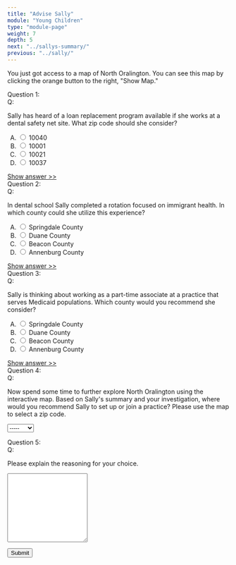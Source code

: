 ```yaml
---
title: "Advise Sally"
module: "Young Children"
type: "module-page"
weight: 7
depth: 5
next: "../sallys-summary/"
previous: "../sally/"
---
```

<form method="post" action="."><div class="pageblock hide-feedback">


<div class='question'><p>You just got access to a map of North Oralington. You can see this map by clicking the orange button to the right, "Show Map."</p></div>




  


<div class="cases"><div class="casetitle">Question 1:</div><div class="casecontent"><div class="casequestion"><div class="casequestion-text clearfix"><div class="q-mod5">Q:</div><div class="question-text"><p>Sally has heard of a loan replacement program available if she works at a dental safety net site. What zip code should she consider?</p></div></div><form id="form-93" method="post"><ol class="caseanswercontainer" type="A"><li class=""><label><input name="question93" value="10040"
                           type="radio">
                    10040
                </label></li><li class=""><label><input name="question93" value="10001"
                           type="radio">
                    10001
                </label></li><li class=""><label><input name="question93" value="10021"
                           type="radio">
                    10021
                </label></li><li class=""><label><input name="question93" value="10037"
                           type="radio">
                    10037
                </label></li></ol></form></div><div class="casesanswerdisplay"><a href="#q93" class="moretoggle">Show answer &gt;&gt;</a><div id="q93" class="toggleable" style="display: none"><p><i>The correct answer is A:</i><div class="casequestionexplanation"></div></p></div></div></div></div>

  


<div class="cases"><div class="casetitle">Question 2:</div><div class="casecontent"><div class="casequestion"><div class="casequestion-text clearfix"><div class="q-mod5">Q:</div><div class="question-text"><p>In dental school Sally completed a rotation focused on immigrant health. In which county could she utilize this experience?</p></div></div><form id="form-94" method="post"><ol class="caseanswercontainer" type="A"><li class=""><label><input name="question94" value="Springdale County"
                           type="radio">
                    Springdale County
                </label></li><li class=""><label><input name="question94" value="Duane County"
                           type="radio">
                    Duane County
                </label></li><li class=""><label><input name="question94" value="Beacon County"
                           type="radio">
                    Beacon County
                </label></li><li class=""><label><input name="question94" value="Annenburg County"
                           type="radio">
                    Annenburg County
                </label></li></ol></form></div><div class="casesanswerdisplay"><a href="#q94" class="moretoggle">Show answer &gt;&gt;</a><div id="q94" class="toggleable" style="display: none"><p><i>The correct answer is A:</i><div class="casequestionexplanation"></div></p></div></div></div></div>

  


<div class="cases"><div class="casetitle">Question 3:</div><div class="casecontent"><div class="casequestion"><div class="casequestion-text clearfix"><div class="q-mod5">Q:</div><div class="question-text"><p>Sally is thinking about working as a part-time associate at a practice that serves Medicaid populations.  Which county would you recommend she consider?</p></div></div><form id="form-95" method="post"><ol class="caseanswercontainer" type="A"><li class=""><label><input name="question95" value="Springdale County"
                           type="radio">
                    Springdale County
                </label></li><li class=""><label><input name="question95" value="Duane County"
                           type="radio">
                    Duane County
                </label></li><li class=""><label><input name="question95" value="Beacon County"
                           type="radio">
                    Beacon County
                </label></li><li class=""><label><input name="question95" value="Annenburg County"
                           type="radio">
                    Annenburg County
                </label></li></ol></form></div><div class="casesanswerdisplay"><a href="#q95" class="moretoggle">Show answer &gt;&gt;</a><div id="q95" class="toggleable" style="display: none"><p><i>The correct answer is A:</i><div class="casequestionexplanation"></div></p></div></div></div></div>

  


<div class="cases"><div class="casetitle">Question 4:</div><div class="casecontent"><div class="casequestion"><div class="casequestion-text clearfix"><div class="q-mod5">Q:</div><div class="question-text"><p>Now spend some time to further explore North Oralington using the interactive map. Based on Sally's summary and your investigation, where would you recommend Sally to set up or join a practice? Please use the map to select a zip code.</p></div></div><form id="form-96" method="post"><select name="pageblock-127-question96"><option value="-----"
    >-----</option><option value="10001"
    >10001</option><option value="10002"
    >10002</option><option value="10003"
    >10003</option><option value="10004"
    >10004</option><option value="10005"
    >10005</option><option value="10006"
    >10006</option><option value="10007"
    >10007</option><option value="10008"
    >10008</option><option value="10009"
    >10009</option><option value="10010"
    >10010</option><option value="10011"
    >10011</option><option value="10012"
    >10012</option><option value="10013"
    >10013</option><option value="10014"
    >10014</option><option value="10015"
    >10015</option><option value="10016"
    >10016</option><option value="10017"
    >10017</option><option value="10018"
    >10018</option><option value="10019"
    >10019</option><option value="10020"
    >10020</option><option value="10021"
    >10021</option><option value="10022"
    >10022</option><option value="10023"
    >10023</option><option value="10024"
    >10024</option><option value="10025"
    >10025</option><option value="10026"
    >10026</option><option value="10027"
    >10027</option><option value="10028"
    >10028</option><option value="10029"
    >10029</option><option value="10030"
    >10030</option><option value="10031"
    >10031</option><option value="10032"
    >10032</option><option value="10033"
    >10033</option><option value="10034"
    >10034</option><option value="10035"
    >10035</option><option value="10036"
    >10036</option><option value="10037"
    >10037</option><option value="10038"
    >10038</option><option value="10039"
    >10039</option><option value="10040"
    >10040</option><option value="10041"
    >10041</option><option value="10042"
    >10042</option><option value="10043"
    >10043</option><option value="10044"
    >10044</option><option value="10045"
    >10045</option><option value="10046"
    >10046</option><option value="10047"
    >10047</option><option value="10048"
    >10048</option><option value="10049"
    >10049</option></select></form></div></div></div>

  


<div class="cases"><div class="casetitle">Question 5:</div><div class="casecontent"><div class="casequestion"><div class="casequestion-text clearfix"><div class="q-mod5">Q:</div><div class="question-text"><p>Please explain the reasoning for your choice.</p></div></div><textarea rows="10" name="question97" class="form-control"></textarea></div></div></div>



  <script src="/media/quizblock/js/quizshow.js"></script>



</div><div class="submit-container"><input class="btn btn-info btn-submit-section" type="submit" value="Submit" /></div></form>
